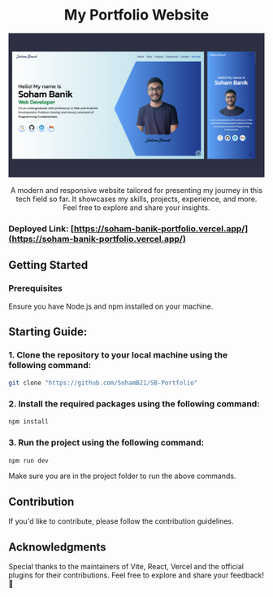 <div align="center">
  <h1>My Portfolio Website</h1>
  <img src="https://github.com/SohamB21/SB-Portfolio/blob/main/src/assets/projects/PortfolioImage.png" alt="Portfolio Logo" />
  <p>A modern and responsive website tailored for presenting my journey in this tech field so far. It showcases my skills, projects, experience, and more. Feel free to explore and share your insights.</p>
</div>

### Deployed Link: [https://soham-banik-portfolio.vercel.app/](https://soham-banik-portfolio.vercel.app/)

## Getting Started

### Prerequisites
Ensure you have Node.js and npm installed on your machine.

## Starting Guide:

### 1. Clone the repository to your local machine using the following command:
```bash
git clone "https://github.com/SohamB21/SB-Portfolio"
```

### 2. Install the required packages using the following command:
```bash
npm install
```

### 3. Run the project using the following command:
```bash
npm run dev
```

Make sure you are in the project folder to run the above commands.

## Contribution
If you'd like to contribute, please follow the contribution guidelines.

## Acknowledgments
Special thanks to the maintainers of Vite, React, Vercel and the official plugins for their contributions.
Feel free to explore and share your feedback! 🚀
